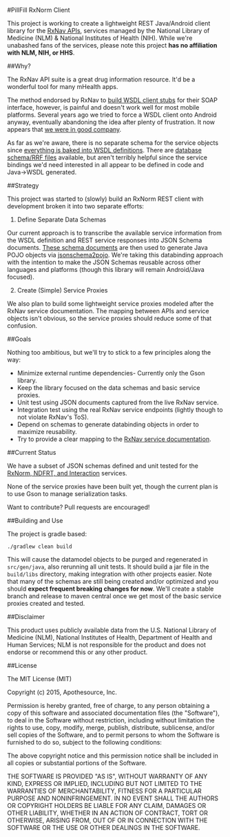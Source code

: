 #PillFill RxNorm Client

 This project is working to create a lightweight REST Java/Android client library for the [RxNav APIs](http://rxnav.nlm.nih.gov/APIsOverview.html), services managed by the National Library of Medicine (NLM) &  National Institutes of Health (NIH). While we're unabashed fans of the services, please note this project **has no affiliation with NLM, NIH, or HHS**.

##Why?

 The RxNav API suite is a great drug information resource. It'd be a wonderful tool for many mHealth apps.

 The method endorsed by RxNav to [build WSDL client stubs](http://rxnav.nlm.nih.gov/RxNormAPIMakeApp.html) for their SOAP interface, however, is painful and doesn't work well for most mobile platforms. Several years ago we tried to force a WSDL client onto Android anyway, eventually abandoning the idea after plenty of frustration. It now appears that [we were in good company](https://stackoverflow.com/questions/5461127/using-jaxb-with-google-android).

 As far as we're aware, there is no separate schema for the service objects since [everything is baked into WSDL definitions](http://rxnav.nlm.nih.gov/RxNormDBService.xml). There are [database schema/RRF files](http://www.nlm.nih.gov/research/umls/rxnorm/docs/rxnormfiles.html) available, but aren't terribly helpful since the service bindings we'd need interested in all appear to be defined in code and Java→WSDL generated.

##Strategy

 This project was started to (slowly) build an RxNorm REST client with development broken it into two separate efforts:

 1. Define Separate Data Schemas

 Our current approach is to transcribe the available service information from the WSDL definition and REST service responses into JSON Schema documents. [These schema documents](https://github.com/pillfill/rxnorm-client/tree/master/src/main/resources/schemas) are then used to generate Java POJO objects via [jsonschema2pojo](https://github.com/joelittlejohn/jsonschema2pojo/). We're taking this databinding approach with the intention to make the JSON Schemas reusable across other languages and platforms (though this library will remain Android/Java focused).

 2. Create (Simple) Service Proxies

 We also plan to build some lightweight service proxies modeled after the RxNav service documentation. The mapping between APIs and service objects isn't obvious, so the service proxies should reduce some of that confusion.


##Goals

Nothing too ambitious, but we'll try to stick to a few principles along the way:

 * Minimize external runtime dependencies- Currently only the Gson library.
 * Keep the library focused on the data schemas and basic service proxies.
 * Unit test using JSON documents captured from the live RxNav service.
 * Integration test using the real RxNav service endpoints (lightly though to not violate RxNav's ToS).
 * Depend on schemas to generate databinding objects in order to maximize reusability.
 * Try to provide a clear mapping to the [RxNav service documentation](http://rxnav.nlm.nih.gov/APIsOverview.html).


##Current Status

 We have a subset of JSON schemas defined and unit tested for the [RxNorm, NDFRT, and Interaction](https://github.com/pillfill/rxnorm-client/tree/master/src/main/resources/schemas) services.

 None of the service proxies have been built yet, though the current plan is to use Gson to manage serialization tasks.

 Want to contribute? Pull requests are encouraged!


##Building and Use

 The project is gradle based:

 `./gradlew clean build`

 This will cause the datamodel objects to be purged and regenerated in `src/gen/java`, also rerunning all unit tests. It should build a jar file in the `build/libs` directory, making integration with other projects easier. Note that many of the schemas are still being created and/or optimized and you should **expect frequent breaking changes for now**. We'll create a stable branch and release to maven central once we get most of the basic service proxies created and tested.

##Disclaimer

 This product uses publicly available data from the U.S. National Library of Medicine (NLM), National Institutes of Health, Department of Health and Human Services; NLM is not responsible for the product and does not endorse or recommend this or any other product.

##License

 The MIT License (MIT)

 Copyright (c) 2015, Apothesource, Inc.

 Permission is hereby granted, free of charge, to any person obtaining a copy of this software and associated documentation files (the "Software"), to deal in the Software without restriction, including without limitation the rights to use, copy, modify, merge, publish, distribute, sublicense, and/or sell copies of the Software, and to permit persons to whom the Software is furnished to do so, subject to the following conditions:

 The above copyright notice and this permission notice shall be included in all copies or substantial portions of the Software.

 THE SOFTWARE IS PROVIDED "AS IS", WITHOUT WARRANTY OF ANY KIND, EXPRESS OR IMPLIED, INCLUDING BUT NOT LIMITED TO THE WARRANTIES OF MERCHANTABILITY, FITNESS FOR A PARTICULAR PURPOSE AND NONINFRINGEMENT. IN NO EVENT SHALL THE AUTHORS OR COPYRIGHT HOLDERS BE LIABLE FOR ANY CLAIM, DAMAGES OR OTHER LIABILITY, WHETHER IN AN ACTION OF CONTRACT, TORT OR OTHERWISE, ARISING FROM, OUT OF OR IN CONNECTION WITH THE SOFTWARE OR THE USE OR OTHER DEALINGS IN THE SOFTWARE.
